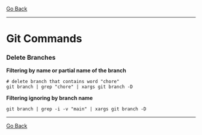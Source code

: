 [Go Back](../README.md)
___
# Git Commands

### Delete Branches 

**Filtering by name or partial name of the branch** 

```shell
# delete branch that contains word "chore"
git branch | grep "chore" | xargs git branch -D
```

**Filtering ignoring by branch name** 

```shell
git branch | grep -i -v "main" | xargs git branch -D
```

___
[Go Back](../README.md)